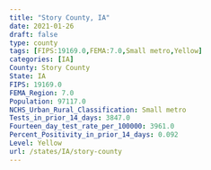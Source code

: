 ```yaml
---
title: "Story County, IA"
date: 2021-01-26
draft: false
type: county
tags: [FIPS:19169.0,FEMA:7.0,Small metro,Yellow]
categories: [IA]
County: Story County
State: IA
FIPS: 19169.0
FEMA_Region: 7.0
Population: 97117.0
NCHS_Urban_Rural_Classification: Small metro
Tests_in_prior_14_days: 3847.0
Fourteen_day_test_rate_per_100000: 3961.0
Percent_Positivity_in_prior_14_days: 0.092
Level: Yellow
url: /states/IA/story-county
---
```



